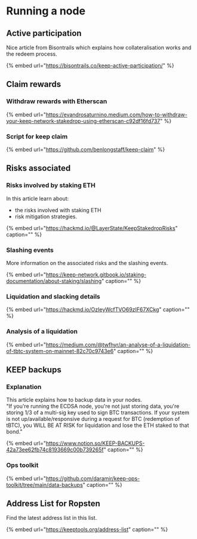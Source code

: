 # Running a node

## Active participation

Nice article from Bisontrails which explains how collateralisation works and the redeem process.

{% embed url="https://bisontrails.co/keep-active-participation/" %}

## Claim rewards

### Withdraw rewards with Etherscan

{% embed url="https://evandrosaturnino.medium.com/how-to-withdraw-your-keep-network-stakedrop-using-etherscan-c92df16fd737" %}

### Script for keep claim

{% embed url="https://github.com/benlongstaff/keep-claim" %}



## Risks associated

### Risks involved by staking ETH

In this article learn about:

* the risks involved with staking ETH
* risk mitigation strategies.

{% embed url="https://hackmd.io/@LayerState/KeepStakedropRisks" caption="" %}

### Slashing events

More information on the associated risks and the slashing events.

{% embed url="https://keep-network.gitbook.io/staking-documentation/about-staking/slashing" caption="" %}

### Liquidation and slacking details

{% embed url="https://hackmd.io/OzIeyWcfTVO69zIF67XCkg" caption="" %}

### Analysis of a liquidation

{% embed url="https://medium.com/@twfhyr/an-analyse-of-a-liquidation-of-tbtc-system-on-mainnet-82c70c9743e6" caption="" %}

## KEEP backups

### Explanation

This article explains how to backup data in your nodes.  
"If you're running the ECDSA node, you're not just storing data, you're storing 1/3 of a multi-sig key used to sign BTC transactions. If your system is not up/available/responsive during a request for BTC \(redemption of tBTC\), you WILL BE AT RISK for liquidation and lose the ETH staked to that bond."

{% embed url="https://www.notion.so/KEEP-BACKUPS-42a73ee62fb74c8193669c00b739265f" caption="" %}

### Ops toolkit

{% embed url="https://github.com/daramir/keep-ops-toolkit/tree/main/data-backups" caption="" %}

## Address List for Ropsten

Find the latest address list in this list.

{% embed url="https://keeptools.org/address-list" caption="" %}

